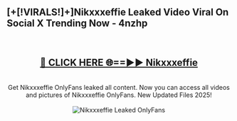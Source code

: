 <h2>[+[!VIRALS!]+]Nikxxxeffie Leaked Video Viral On Social X Trending Now - 4nzhp</h2>
<br>
<div align="center">
<h2><a href="https://libra.edu.pl?Nikxxxeffie" rel="nofollow">🔴 CLICK HERE 🌐==►► Nikxxxeffie</a></h2>
<br>
Get Nikxxxeffie OnlyFans leaked all content. Now you can access all videos and pictures of Nikxxxeffie OnlyFans. New Updated Files 2025!
<br>
<br>
<a href="https://libra.edu.pl?Nikxxxeffie" rel="nofollow" data-target="animated-image.originalLink"><img src="https://i.ibb.co.com/WyWwxjT/player-gif2.gif" alt="Nikxxxeffie Leaked OnlyFans" style="max-width: 100%; display: inline-block;" data-target="animated-image.originalImage"></a>
</div>
<br>